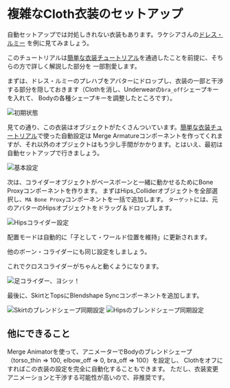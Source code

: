 ﻿---
sidebar_position: 2
sidebar_label: 複雑なCloth衣装のセットアップ
---

# 複雑なCloth衣装のセットアップ

自動セットアップでは対処しきれない衣装もあります。ラケシアさんの[ドレス・ルミー](https://lachexia.booth.pm/items/3763311)
を例に見てみましょう。

このチュートリアルは[簡単な衣装チュートリアル](../clothing)を通過したことを前提に、そちらの方で詳しく解説した部分を
一部割愛します。

まずは、ドレス・ルミーのプレハブをアバターにドロップし、衣装の一部と干渉する部分を隠しておきます（Clothを消し、Underwearの`bra_off`シェープキーを入れて、
Bodyの各種シェープキーを調整したところです）。

![初期状態](initial_state.png)

見ての通り、この衣装はオブジェクトがたくさんついています。[簡単な衣装チュートリアル](../clothing)で使った自動設定は
Merge Armatureコンポーネントを作ってくれますが、それ以外のオブジェクトはもう少し手間がかかります。とはいえ、最初は
自動セットアップで行きましょう。

![基本設定](base_setup.png)

次は、コライダーオブジェクトがベースボーンと一緒に動かせるためにBone Proxyコンポーネントを作ります。
まずはHips_Colliderオブジェクトを全部選択し、`MA Bone Proxy`コンポーネントを一括で追加します。
`ターゲット`には、元のアバターのHipsオブジェクトをドラッグ＆ドロップします。

![Hipsコライダー設定](hips_collider.png)

配置モードは自動的に「子として・ワールド位置を維持」に更新されます。

他のボーン・コライダーにも同じ設定をしましょう。

これでクロスコライダーがちゃんと動くようになります。

![足コライダー、ヨシッ！](colliders_work.png)

最後に、SkirtとTopsにBlendshape Syncコンポーネントを追加します。

![Skirtのブレンドシェープ同期設定](blendshape_sync_skirt.png)
![Hipsのブレンドシェープ同期設定](blendshape_sync_tops.png)


## 他にできること

Merge Animatorを使って、アニメーターでBodyのブレンドシェープ（torso_thin => 100, elbow_off => 0, bra_off => 100）を設定し、
Clothをオフにすればこの衣装の設定を完全に自動化することもできます。
ただし、衣装変更アニメーションと干渉する可能性が高いので、非推奨です。